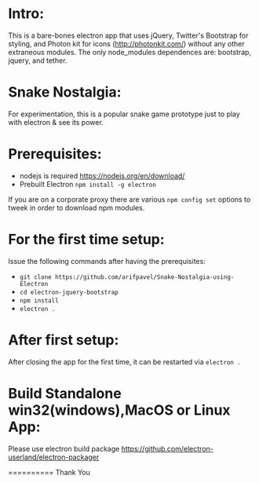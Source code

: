 Intro:
======
This is a bare-bones electron app that uses jQuery, Twitter's Bootstrap for
styling, and Photon kit for icons (http://photonkit.com/) without any other extraneous 
modules.  The only node_modules dependences are: bootstrap, jquery, and tether.  


Snake Nostalgia:
================
For experimentation, this is a popular snake game prototype just to play with electron & see its power.

Prerequisites:
==============
* nodejs is required https://nodejs.org/en/download/
* Prebuilt Electron ```npm install -g electron```

If you are on a corporate proxy there are various `npm config set` options to
tweek in order to download npm modules.

For the first time setup:
=========================
Issue the following commands after having the prerequisites:
* ```git clone https://github.com/arifpavel/Snake-Nostalgia-using-Electron```
* ```cd electron-jquery-bootstrap```
* ```npm install```
* ```electron .```

After first setup:
==================
After closing the app for the first time, it can be restarted via ```electron .```

Build Standalone win32(windows),MacOS or Linux App:
===================================================

Please use electron build package https://github.com/electron-userland/electron-packager

==========
Thank You
